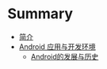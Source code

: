 # Summary

* [简介](README.md)
* [Android 应用与开发环境](chapter1/README.md)
   * [Android的发展与历史](chapter1/section1.md)

